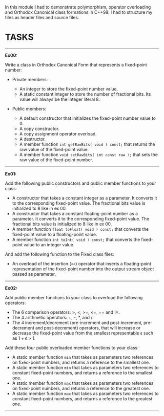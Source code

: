 In this module I had to demonstrate polymorphism, operator overloading and Orthodox Canonical class formations in C++98. I had to structure my files as header files and source files.  

# TASKS

---

**Ex00:**

Write a class in Orthodox Canonical Form that represents a fixed-point number:

- Private members:
  - An integer to store the fixed-point number value.
  - A static constant integer to store the number of fractional bits. Its value will always be the integer literal 8.

- Public members:
  - A default constructor that initializes the fixed-point number value to 0.
  - A copy constructor.
  - A copy assignment operator overload.
  - A destructor.
  - A member function `int getRawBits( void ) const;` that returns the raw value of the fixed-point value.
  - A member function `void setRawBits( int const raw );` that sets the raw value of the fixed-point number.

---

**Ex01:**

Add the following public constructors and public member functions to your class:

- A constructor that takes a constant integer as a parameter. It converts it to the corresponding fixed-point value. The fractional bits value is initialized to 8 like in ex 00.
- A constructor that takes a constant floating-point number as a parameter. It converts it to the corresponding fixed-point value. The fractional bits value is initialized to 8 like in ex 00.
- A member function `float toFloat( void ) const;` that converts the fixed-point value to a floating-point value.
- A member function `int toInt( void ) const;` that converts the fixed-point value to an integer value.

And add the following function to the Fixed class files:

- An overload of the insertion (`<<`) operator that inserts a floating-point representation of the fixed-point number into the output stream object passed as parameter.

---

**Ex02:**

Add public member functions to your class to overload the following operators:

- The 6 comparison operators: >, <, >=, <=, == and !=.
- The 4 arithmetic operators: +, -, *, and /.
- The 4 increment/decrement (pre-increment and post-increment, pre-decrement and post-decrement) operators, that will increase or decrease the fixed-point value from the smallest representable ϵ such as 1 + ϵ > 1.

Add these four public overloaded member functions to your class:

- A static member function `min` that takes as parameters two references on fixed-point numbers, and returns a reference to the smallest one.
- A static member function `min` that takes as parameters two references to constant fixed-point numbers, and returns a reference to the smallest one.
- A static member function `max` that takes as parameters two references on fixed-point numbers, and returns a reference to the greatest one.
- A static member function `max` that takes as parameters two references to constant fixed-point numbers, and returns a reference to the greatest one.

---
